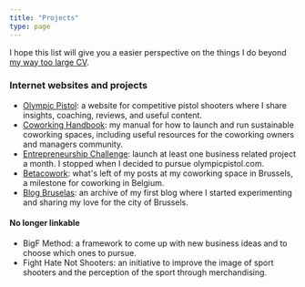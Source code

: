 ```yaml
---
title: "Projects"
type: page
---
```


I hope this list will give you a easier perspective on the things I do beyond [my way too large CV](https://www.linkedin.com/in/ramonsuarez/). 
### Internet websites and projects
* [Olympic Pistol](https://www.olympicpistol.com): a website for competitive pistol shooters where I share insights, coaching, reviews, and useful content. 
* [Coworking Handbook](https://www.coworkinghandbook.com/): my manual for how to launch and run sustainable coworking spaces, including useful resources for the coworking owners and managers community.
* [Entrepreneurship Challenge](https://www.ramonsuarez.com/post/challenge-projects/): launch at least one business related project a month. I stopped when I decided to pursue olympicpistol.com.  
* [Betacowork](https://www.betacowork.com/author/ramonsuarez/): what's left of my posts at my coworking space in Brussels, a milestone for coworking in Belgium. 
* [Blog Bruselas](/project/blogbruselas/): an archive of my first blog where I started experimenting and sharing my love for the city of Brussels. 

#### No longer linkable
* BigF Method: a framework to come up with new business ideas and to choose which ones to pursue. 
* Fight Hate Not Shooters: an initiative to improve the image of sport shooters and the perception of the sport through merchandising. 


